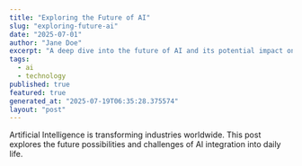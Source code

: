 ```yaml
---
title: "Exploring the Future of AI"
slug: "exploring-future-ai"
date: "2025-07-01"
author: "Jane Doe"
excerpt: "A deep dive into the future of AI and its potential impact on various sectors."
tags:
  - ai
  - technology
published: true
featured: true
generated_at: "2025-07-19T06:35:28.375574"
layout: "post"
---
```


Artificial Intelligence is transforming industries worldwide. This post explores the future possibilities and challenges of AI integration into daily life.